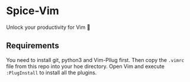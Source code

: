 # Spice-Vim

 Unlock your productivity for Vim 🚀

## Requirements

You need to install git, python3 and Vim-Pllug first. Then copy the `.vimrc` file from this repo into your hoe directory. Open Vim and execute `:PlugInstall` to install all the plugins.
